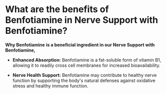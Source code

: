 # What are the benefits of Benfotiamine in Nerve Support with Benfotiamine?

**Why Benfotiamine** **is a beneficial ingredient in our Nerve Support with Benfotiamine,**

- **Enhanced Absorption:** Benfotiamine is a fat-soluble form of vitamin B1, allowing it to readily cross cell membranes for increased bioavailability. 

- **Nerve Health Support:** Benfotiamine may contribute to healthy nerve function by supporting the body's natural defenses against oxidative stress and healthy immune function.